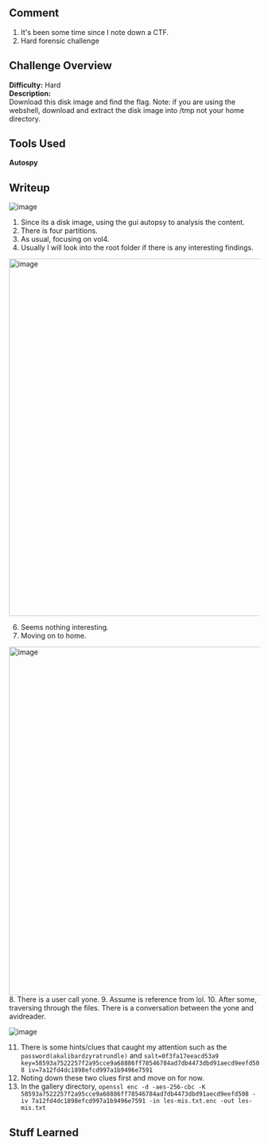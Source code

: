 ## Comment  
1. It's been some time since I note down a CTF.
2. Hard forensic challenge

## Challenge Overview  
**Difficulty:** Hard  
**Description:**   
Download this disk image and find the flag.
Note: if you are using the webshell, download and extract the disk image into /tmp not your home directory.


## Tools Used  
**Autospy**

## Writeup  
![image](https://github.com/user-attachments/assets/f6cb32da-1207-42f8-b64c-3f36695ad965)
1. Since its a disk image, using the gui autopsy to analysis the content.  
2. There is four partitions.  
3. As usual, focusing on vol4.  
4. Usually I will look into the root folder if there is any interesting findings.

<img width="719" alt="image" src="https://github.com/user-attachments/assets/e82fc205-25c5-4e2c-b2cd-c0320fa0a687" />  

6. Seems nothing interesting.  
7. Moving on to home.

<img width="701" alt="image" src="https://github.com/user-attachments/assets/dd72b6cc-34af-4031-af2d-2bdba35042f2" />
8. There is a user call yone. 
9. Assume is reference from lol.  
10. After some, traversing through the files. There is a conversation between the yone and avidreader.  

![image](https://github.com/user-attachments/assets/a52065bc-257d-4a23-9986-373de2ba9f39)  

11. There is some hints/clues that caught my attention such as the ```password(akalibardzyratrundle)``` and ```salt=0f3fa17eeacd53a9 key=58593a7522257f2a95cce9a68886ff78546784ad7db4473dbd91aecd9eefd508 iv=7a12fd4dc1898efcd997a1b9496e7591```
12. Noting down these two clues first and move on for now.  
13. In the gallery directory, 
```openssl enc -d -aes-256-cbc -K 58593a7522257f2a95cce9a68886ff78546784ad7db4473dbd91aecd9eefd508 -iv 7a12fd4dc1898efcd997a1b9496e7591 -in les-mis.txt.enc -out les-mis.txt```





## Stuff Learned  
